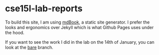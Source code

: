 # cse15l-lab-reports
To build this site, I am using [mdBook](https://github.com/rust-lang/mdBook), a static site generator. I prefer the looks and ergonomics over Jekyll which is what Github Pages uses under the hood. 

If you want to see the work I did in the lab on the 14th of January, you can look at the [bare](https://github.com/ocboogie/cse15l-lab-reports/tree/bare) branch.
